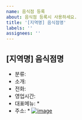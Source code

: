 ```yaml
---
name: 음식점 등록
about: 음식점 등록시 사용하세요.
title: '[지역명] 음식점명'
labels: ''
assignees: ''
---
```


## [지역명] 음식점명
* 분류: 
* 소개: 
* 전화: 
* 영업시간: 
* 대표메뉴: 
  * 
* 주소: 
  * 
[![image](https://cloud.githubusercontent.com/assets/10431663/21743142/91a105de-d53f-11e6-871e-ac11009c4b88.png)](http://naver.me/GmwIXYaR)
